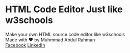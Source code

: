 # HTML Code Editor Just like w3schools
Make your own HTML source code editor like w3schools
<br>
Made with ♥ by Muhmmad Abdul Rahman
<br>
<a href="https://web.facebook.com/ch.rahman.9279/">Facebook</a>
<a href="https://www.linkedin.com/in/muhammad-abdul-rehman-30801a204/">LinkedIn</a>
